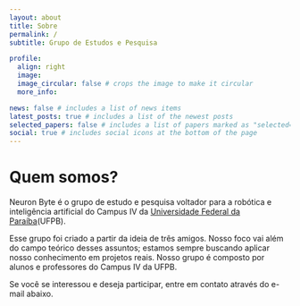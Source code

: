 ```yaml
---
layout: about
title: Sobre
permalink: /
subtitle: Grupo de Estudos e Pesquisa

profile:
  align: right
  image:
  image_circular: false # crops the image to make it circular
  more_info:

news: false # includes a list of news items
latest_posts: true # includes a list of the newest posts
selected_papers: false # includes a list of papers marked as "selected={true}"
social: true # includes social icons at the bottom of the page
---
```


# Quem somos?

Neuron Byte é o grupo de estudo e pesquisa voltador para a robótica e inteligência artificial do Campus IV da [Universidade Federal da Paraíba](https://ufpb.br)(UFPB).

Esse grupo foi criado a partir da ideia de três amigos. Nosso foco vai além do campo teórico desses assuntos; estamos sempre buscando aplicar nosso conhecimento em projetos reais. Nosso grupo é composto por alunos e professores do Campus IV da UFPB.

Se você se interessou e deseja participar, entre em contato através do e-mail abaixo.
